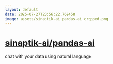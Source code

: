 ```yaml
---
layout: default
date: 2025-07-27T20:56:22.769458
image: assets/sinaptik-ai_pandas-ai_cropped.png
---
```


# [sinaptik-ai/pandas-ai](https://github.com/sinaptik-ai/pandas-ai)

chat with your data using natural language
